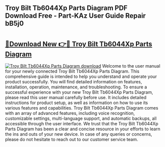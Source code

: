 ## Troy Bilt Tb6044Xp Parts Diagram PDF Download Free - Part-KAz User Guide Repair bB5j0

# <h2><a href="http://dfs5pck.blite.top/?on=Troy+Bilt+Tb6044Xp+Parts+Diagram">🔗Download New 👉🔴 Troy Bilt Tb6044Xp Parts Diagram</a></h2>

[![Troy Bilt Tb6044Xp Parts Diagram download](https://i.imgur.com/lujVjoI.png)](http://dfs5pck.blite.top/?on=Troy+Bilt+Tb6044Xp+Parts+Diagram)
Welcome to the user manual for your newly connected Troy Bilt Tb6044Xp Parts Diagram. This comprehensive guide is intended to help you understand and operate your product successfully. You will find detailed information on features, installation, operation, maintenance, and troubleshooting. To ensure a successful experience with your new Troy Bilt Tb6044Xp Parts Diagram, please read this user manual carefully before use. It includes detailed instructions for product setup, as well as information on how to use its various features and capabilities. Troy Bilt Tb6044Xp Parts Diagram comes with an array of advanced features, including voice recognition, customizable settings, multi-language support, and automatic backups, all accessible through the user interface. We trust that the Troy Bilt Tb6044Xp Parts Diagram has been a clear and concise resource in your efforts to learn the ins and outs of your new device. In case of any queries or concerns, please do not hesitate to reach out to our customer service team.
